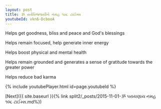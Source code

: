 ```yaml
---
layout: post
title: ૐ સર્વવિજ્જયીને નમહ ૧૦૮ ટાઈમ્સ
youtubeId: vkn6-DcbooA
---
```

 
 
Helps get goodness, bliss and peace and God's blessings
 
Helps remain focused, help generate inner energy 
 
Helps boost physical and mental health 
 
Helps remain grounded and generates a sense of gratitude towards the greater power 
 
Helps reduce bad karma
 
 
 
 


{% include youtubePlayer.html id=page.youtubeId %}
 
[Next]({{ site.baseurl }}{% link  split2/_posts/2015-11-01-ૐ પરાયણાય નમહ ૧૦૮ ટાઈમ્સ.md%})
 
